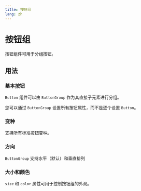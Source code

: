 ```yaml
---
title: 按钮组
lang: zh
---
```


<!-- <script setup lang="ts">
  import props from "../../../example/button/description/en-props.ts";
  import slots from "../../../example/button/description/en-slots.ts";
</script> -->

# 按钮组

按钮组件可用于分组按钮。

## 用法

### 基本按钮

`Button` 组件可以由 `ButtonGroup` 作为其直接子元素进行分组。

您可以通过 `ButtonGroup` 设置所有按钮属性，而不是逐个设置 `Button`。

<demo src="../../../example/button-group/basic.vue"></demo>

### 变种

支持所有标准按钮变种。

<demo src="../../../example/button-group/variant.vue"></demo>

### 方向

`ButtonGroup` 支持水平（默认）和垂直排列

<demo src="../../../example/button-group/orientation.vue"></demo>

### 大小和颜色

`size` 和 `color` 属性可用于控制按钮组的外观。

<demo src="../../../example/button-group/size-color.vue"></demo>
